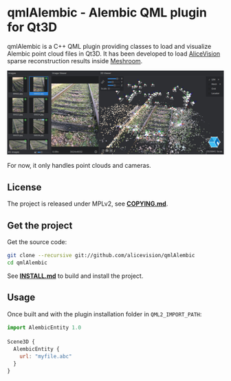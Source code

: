 # qmlAlembic - Alembic QML plugin for Qt3D

qmlAlembic is a C++ QML plugin providing classes to load and visualize Alembic point cloud files in Qt3D.
It has been developed to load [AliceVision](https://github.com/alicevision/AliceVision) sparse reconstruction results inside [Meshroom](https://github.com/alicevision/meshroom).

![qmlAlembic - Meshroom](docs/img/qmlAlembic.jpg)

For now, it only handles point clouds and cameras.

## License

The project is released under MPLv2, see [**COPYING.md**](COPYING.md).


## Get the project

Get the source code:
```bash
git clone --recursive git://github.com/alicevision/qmlAlembic
cd qmlAlembic
```
See [**INSTALL.md**](INSTALL.md) to build and install the project.


## Usage

Once built and with the plugin installation folder in `QML2_IMPORT_PATH`:

```js
import AlembicEntity 1.0

Scene3D {
  AlembicEntity {
    url: "myfile.abc"
  }
}
```
